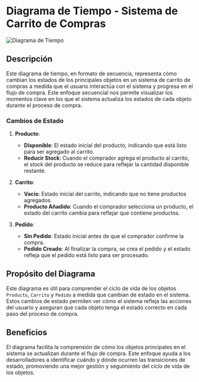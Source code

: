 # Diagrama de Tiempo - Sistema de Carrito de Compras

![Diagrama de Tiempo]("C:\Users\USUARIO\diagramas-sistemas\diagrama-dinámico\diagrama-tiempo\diagrama-tiempo.png")

## Descripción
Este diagrama de tiempo, en formato de secuencia, representa cómo cambian los estados de los principales objetos en un sistema de carrito de compras a medida que el usuario interactúa con el sistema y progresa en el flujo de compra. Este enfoque secuencial nos permite visualizar los momentos clave en los que el sistema actualiza los estados de cada objeto durante el proceso de compra.

### Cambios de Estado
1. **Producto**:
   - **Disponible**: El estado inicial del producto, indicando que está listo para ser agregado al carrito.
   - **Reducir Stock**: Cuando el comprador agrega el producto al carrito, el stock del producto se reduce para reflejar la cantidad disponible restante.

2. **Carrito**:
   - **Vacío**: Estado inicial del carrito, indicando que no tiene productos agregados.
   - **Producto Añadido**: Cuando el comprador selecciona un producto, el estado del carrito cambia para reflejar que contiene productos.

3. **Pedido**:
   - **Sin Pedido**: Estado inicial antes de que el comprador confirme la compra.
   - **Pedido Creado**: Al finalizar la compra, se crea el pedido y el estado refleja que el pedido está listo para ser procesado.

## Propósito del Diagrama
Este diagrama es útil para comprender el ciclo de vida de los objetos `Producto`, `Carrito` y `Pedido` a medida que cambian de estado en el sistema. Estos cambios de estado permiten ver cómo el sistema refleja las acciones del usuario y aseguran que cada objeto tenga el estado correcto en cada paso del proceso de compra.

## Beneficios
El diagrama facilita la comprensión de cómo los objetos principales en el sistema se actualizan durante el flujo de compra. Este enfoque ayuda a los desarrolladores a identificar cuándo y dónde ocurren las transiciones de estado, promoviendo una mejor gestión y seguimiento del ciclo de vida de los objetos.
